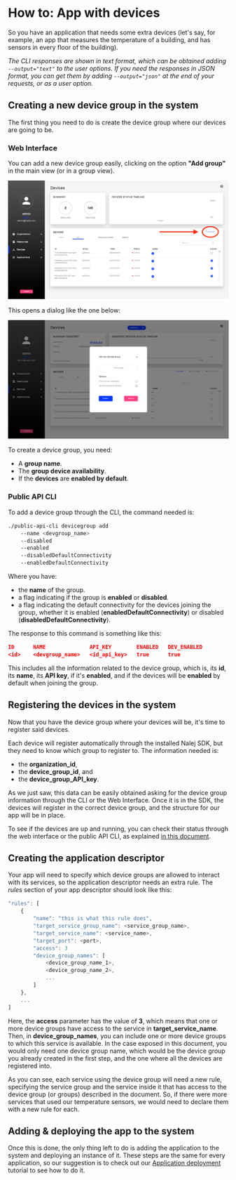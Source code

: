 # How to: App with devices

So you have an application that needs some extra devices (let's say, for example, an app that measures the temperature of a building, and has sensors in every floor of the building). 

*The CLI responses are shown in text format, which can be obtained adding `--output="text"` to the user options. If you need the responses in JSON format, you can get them by adding `--output="json"` at the end of your requests, or as a user option.*

## Creating a new device group in the system

The first thing you need to do is create the device group where our devices are going to be.

### Web Interface

You can add a new device group easily, clicking on the option **"Add group"** in the main view (or in a group view).

![The "Add Group" option in the main Devices view](../.gitbook/assets/dev_add_devgroup_prev.png)

This opens a dialog like the one below:

![Device group add dialog](../.gitbook/assets/dev_add_devgroup.png)

To create a device group, you need:

- A **group name**.
- The **group device availability**.
- If the **devices** are **enabled by default**.

### Public API CLI

To add a device group through the CLI, the command needed is:

```bash
./public-api-cli devicegroup add
	--name <devgroup_name>
	--disabled
	--enabled
	--disabledDefaultConnectivity
	--enabledDefaultConnectivity
```

Where you have:

- the **name** of the group.
- a flag indicating if the group is **enabled** or **disabled**.
- a flag indicating the default connectivity for the devices joining the group, whether it is enabled (**enabledDefaultConnectivity**) or disabled (**disabledDefaultConnectivity**).

The response to this command is something like this:

```json
ID      NAME              API_KEY        ENABLED   DEV_ENABLED
<id>    <devgroup_name>   <id_api_key>   true      true
```

This includes all the information related to the device group, which is, its **id**, its **name**, its **API key**, if it's **enabled**, and if the devices will be **enabled** by default when joining the group.

## Registering the devices in the system

Now that you have the device group where your devices will be, it's time to register said devices.

Each device will register automatically through the installed Nalej SDK, but they need to know which group to register to. The information needed is:

- the **organization_id**,
- the **device_group_id**, and
- the **device_group_API_key**.

As we just saw, this data can be easily obtained asking for the device group information through the CLI or the Web Interface. Once it is in the SDK, the devices will register in the correct device group, and the structure for our app will be in place.

To see if the devices are up and running, you can check their status through the web interface or the public API CLI, as explained [in this document](../devices/devices-1.md).

## Creating the application descriptor

Your app will need to specify which device groups are allowed to interact with its services, so the application descriptor needs an extra rule. The *rules* section of your app descriptor should look like this:

```javascript
"rules": [
    {     
  		"name": "this is what this rule does",       
  		"target_service_group_name": <service_group_name>,       
  		"target_service_name": <service_name>,
  		"target_port": <port>,       
  		"access": 3
  		"device_group_names": [
       	 	<device_group_name_1>,
        	<device_group_name_2>,
    		...
		]
	},    
    ...
]
```

Here, the **access** parameter has the value of **3**, which means that one or more device groups have access to the service in **target_service_name**. Then, in **device_group_names**, you can include one or more device groups to which this service is available. In the case exposed in this document, you would only need one device group name, which would be the device group you already created in the first step, and the one where all the devices are registered into.

As you can see, each service using the device group will need a new rule, specifying the service group and the service inside it that has access to the device group (or groups) described in the document. So, if there were more services that used our temperature sensors, we would need to declare them with a new rule for each.

## Adding & deploying the app to the system

Once this is done, the only thing left to do is adding the application to the system and deploying an instance of it. These steps are the same for every application, so our suggestion is to check out our [Application deployment](appdeployment_wclusters.md) tutorial to see how to do it.

